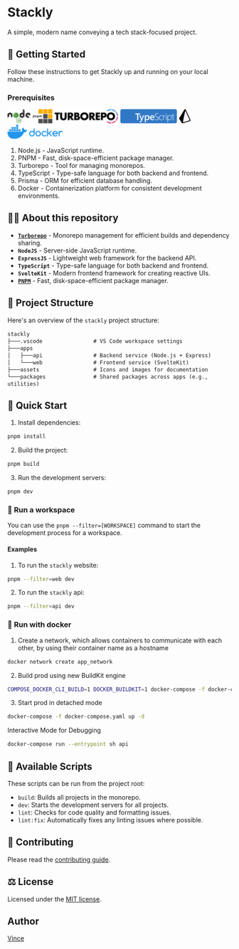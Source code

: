 # Stackly

 A simple, modern name conveying a tech stack-focused project.

## 🚀 Getting Started
 Follow these instructions to get Stackly up and running on your local machine.

### Prerequisites
 <img src="assets/icon/nodejs.svg" alt="nodeJS" height="32"/> <img src="assets/icon/pnpm.svg" alt="pnpm" height="32"/> <img src="assets/icon/turborepo.svg" alt="turborepo" height="32"/> <img src="assets/icon/typescript.svg" alt="typescript" height="32"/> <img src="assets/icon/prisma.svg" alt="prisma" height="32"/> <img src="assets/icon/docker.svg" alt="docker" height="32"/>

1. Node.js - JavaScript runtime.
2. PNPM - Fast, disk-space-efficient package manager.
3. Turborepo - Tool for managing monorepos.
4. TypeScript - Type-safe language for both backend and frontend.
5. Prisma - ORM for efficient database handling.
6. Docker - Containerization platform for consistent development environments.

## 👨‍💻 About this repository
 - [**`Turborepo`**](https://turbo.build/repo) - Monorepo management for efficient builds and dependency sharing.
 - **`NodeJS`** - Server-side JavaScript runtime.
 - **`ExpressJS`** - Lightweight web framework for the backend API.
 - **`TypeScript`** - Type-safe language for both backend and frontend.
 - **`SvelteKit`** - Modern frontend framework for creating reactive UIs.
 - [**`PNPM`**](https://pnpm.io) - Fast, disk-space-efficient package manager.

## 📂 Project Structure

Here's an overview of the `stackly` project structure:

```plaintext
stackly
├───.vscode                # VS Code workspace settings
├───apps
│   ├───api                # Backend service (Node.js + Express)
│   └───web                # Frontend service (SvelteKit)
├───assets                 # Icons and images for documentation
└───packages               # Shared packages across apps (e.g., utilities)
```

## 🏃 Quick Start

1. Install dependencies:
```bash
pnpm install
```
2. Build the project:
```bash
pnpm build
```
3. Run the development servers:
```bash
pnpm dev
```
### 🧩 Run a workspace

You can use the `pnpm --filter=[WORKSPACE]` command to start the development process for a workspace.

#### Examples

1. To run the `stackly` website:

```bash
pnpm --filter=web dev
```

2. To run the `stackly` api:

```bash
pnpm --filter=api dev
```

### 🐳 Run with docker

1. Create a network, which allows containers to communicate with each other, by using their container name as a hostname
```bash
docker network create app_network
```
2. Build prod using new BuildKit engine
```bash
COMPOSE_DOCKER_CLI_BUILD=1 DOCKER_BUILDKIT=1 docker-compose -f docker-compose.yaml build
```

3. Start prod in detached mode
```bash
docker-compose -f docker-compose.yaml up -d
```

Interactive Mode for Debugging

```bash
docker-compose run --entrypoint sh api
```

## 📜 Available Scripts
These scripts can be run from the project root:
 - `build`: Builds all projects in the monorepo.
 - `dev`: Starts the development servers for all projects.
 - `lint`: Checks for code quality and formatting issues.
 - `lint:fix`: Automatically fixes any linting issues where possible.

## 🤝 Contributing

Please read the [contributing guide](/CONTRIBUTING.md).

## ⚖ License

Licensed under the [MIT license](https://github.com/vani0-0/Stackly/blob/main/LICENSE).

## Author
  [Vince]('https://github.com/vani0-0')
